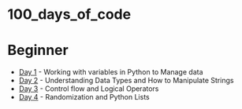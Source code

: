 # 100_days_of_code
# Beginner

- [Day 1](https://github.com/pjdesigns/100_days_of_code/tree/main/Day01) - Working with variables in Python to Manage data
- [Day 2](https://github.com/pjdesigns/100_days_of_code/tree/main/Day02) - Understanding Data Types and How to Manipulate Strings
- [Day 3](https://github.com/pjdesigns/100_days_of_code/tree/main/Day03) - Control flow and Logical Operators
- [Day 4](https://github.com/pjdesigns/100_days_of_code/tree/main/Day04) - Randomization and Python Lists
